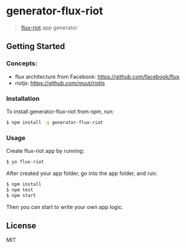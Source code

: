 # generator-flux-riot

> [flux-riot](https://github.com/mingliangfeng/flux-riot) app generator


## Getting Started

### Concepts:
- flux architecture from Facebook: https://github.com/facebook/flux
- riotjs: https://github.com/muut/riotjs


### Installation

To install generator-flux-riot from npm, run:

```bash
$ npm install -g generator-flux-riot
```


### Usage

Create flux-riot app by running:

```bash
$ yo flux-riot
```

After created your app folder, go into the app folder, and run:
```bash
$ npm install
$ npm test
$ npm start
```
Then you can start to write your own app logic.


## License
MIT
